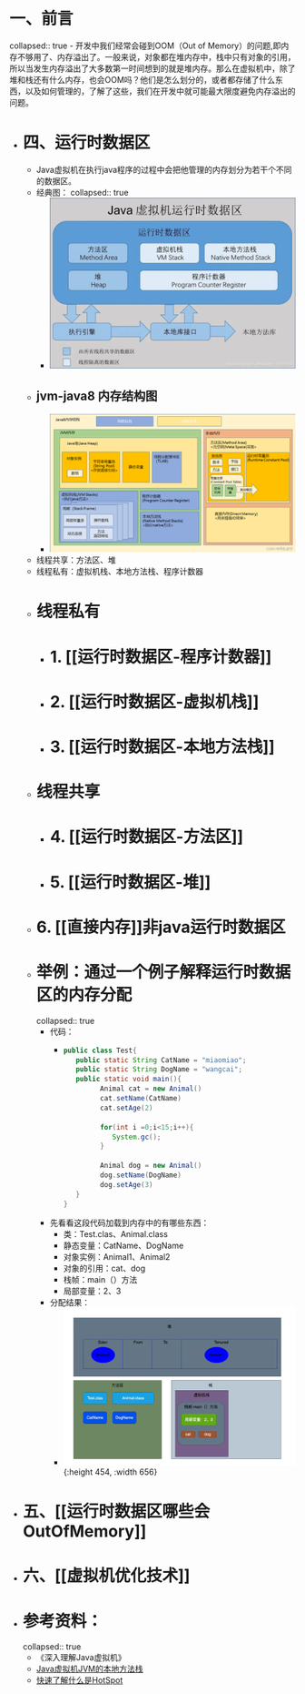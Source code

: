 # 一、前言
collapsed:: true
	- 开发中我们经常会碰到OOM（Out of Memory）的问题,即内存不够用了、内存溢出了。一般来说，对象都在堆内存中，栈中只有对象的引用，所以当发生内存溢出了大多数第一时间想到的就是堆内存。那么在虚拟机中，除了堆和栈还有什么内存，也会OOM吗？他们是怎么划分的，或者都存储了什么东西，以及如何管理的，了解了这些，我们在开发中就可能最大限度避免内存溢出的问题。
- # 四、运行时数据区
	- Java虚拟机在执行java程序的过程中会把他管理的内存划分为若干个不同的数据区。
	- 经典图：
	  collapsed:: true
		- ![image.png](../assets/image_1684431212664_0.png)
	- ## jvm-java8 内存结构图
		- ![1.8jvm内存图.png](../assets/1.8jvm内存图_1689581688552_0.png)
	- 线程共享：方法区、堆
	- 线程私有：虚拟机栈、本地方法栈、程序计数器
	- # 线程私有
		- # 1. [[运行时数据区-程序计数器]]
		- # 2. [[运行时数据区-虚拟机栈]]
		- # 3. [[运行时数据区-本地方法栈]]
	- # 线程共享
		- # 4. [[运行时数据区-方法区]]
		- # 5. [[运行时数据区-堆]]
	- # 6. [[直接内存]]非java运行时数据区
	- # 举例：通过一个例子解释运行时数据区的内存分配
	  collapsed:: true
		- 代码：
			- ```java
			  public class Test{
			     public static String CatName = "miaomiao";
			     public static String DogName = "wangcai";
			     public static void main(){
			           Animal cat = new Animal()
			           cat.setName(CatName)
			           cat.setAge(2)
			           
			           for(int i =0;i<15;i++){
			              System.gc();
			           }
			     
			           Animal dog = new Animal()
			           dog.setName(DogName)
			           dog.setAge(3)
			     }
			  }
			  ```
		- 先看看这段代码加载到内存中的有哪些东西：
			- 类：Test.clas、Animal.class
			- 静态变量：CatName、DogName
			- 对象实例：Animal1、Animal2
			- 对象的引用：cat、dog
			- 栈帧：main（）方法
			- 局部变量：2、3
		- 分配结果：
			- ![image.png](../assets/image_1684431676946_0.png){:height 454, :width 656}
- # 五、[[运行时数据区哪些会OutOfMemory]]
- # 六、[[虚拟机优化技术]]
- # 参考资料：
  collapsed:: true
	- 《深入理解Java虚拟机》
	- [Java虚拟机JVM的本地方法栈](https://blog.51cto.com/u_14201949/2825620)
	- [快速了解什么是HotSpot](https://blog.csdn.net/weixin_43791695/article/details/118617395?ops_request_misc=%257B%2522request%255Fid%2522%253A%2522167187169216800186542391%2522%252C%2522scm%2522%253A%252220140713.130102334..%2522%257D&request_id=167187169216800186542391&biz_id=0&utm_medium=distribute.pc_search_result.none-task-blog-2~all~top_click~default-1-118617395-null-null.142%5Ev68%5Econtrol,201%5Ev4%5Eadd_ask,213%5Ev2%5Et3_control1&utm_term=HotSpot&spm=1018.2226.3001.4187)